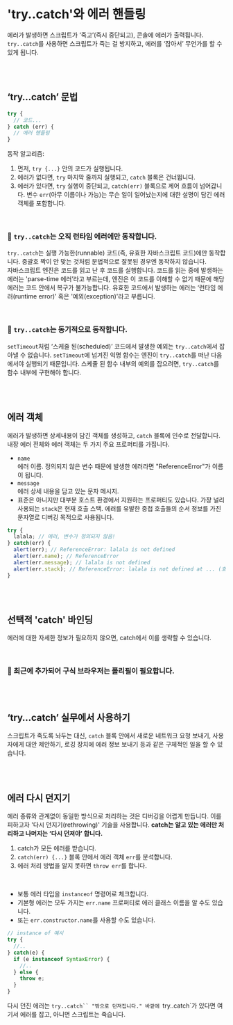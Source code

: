 # 'try..catch'와 에러 핸들링

에러가 발생하면 스크립트가 ‘죽고’(즉시 중단되고), 콘솔에 에러가 출력됩니다.  
`try..catch`를 사용하면 스크립트가 죽는 걸 방지하고, 에러를 ‘잡아서’ 무언가를 할 수 있게 됩니다.

<br><br>

## ‘try…catch’ 문법

```js
try {
  // 코드...
} catch (err) {
  // 에러 핸들링
}
```

동작 알고리즘:
1. 먼저, `try {...}` 안의 코드가 실행됩니다.
2. 에러가 없다면, `try` 마지막 줄까지 실행되고, `catch` 블록은 건너뜁니다.
3. 에러가 있다면, `try` 실행이 중단되고, `catch(err)` 블록으로 제어 흐름이 넘어갑니다. 
   변수 `err`(아무 이름이나 가능)는 무슨 일이 일어났는지에 대한 설명이 담긴 에러 객체를 포함합니다.
   
<br>

### 🚨 `try..catch`는 오직 런타임 에러에만 동작합니다.

`try..catch`는 실행 가능한(runnable) 코드(즉, 유효한 자바스크립트 코드)에만 동작합니다. 
중괄호 짝이 안 맞는 것처럼 문법적으로 잘못된 경우엔 동작하지 않습니다.  
자바스크립트 엔진은 코드를 읽고 난 후 코드를 실행합니다. 
코드를 읽는 중에 발생하는 에러는 'parse-time 에러’라고 부르는데, 엔진은 이 코드를 이해할 수 없기 때문에 해당 에러는 코드 안에서 복구가 불가능합니다.
유효한 코드에서 발생하는 에러는 ‘런타임 에러(runtime error)’ 혹은 '예외(exception)'라고 부릅니다.

<br>

### 🚨 `try..catch`는 동기적으로 동작합니다.

`setTimeout`처럼 ‘스케줄 된(scheduled)’ 코드에서 발생한 예외는 `try..catch`에서 잡아낼 수 없습니다.
`setTimeout`에 넘겨진 익명 함수는 엔진이 `try..catch`를 떠난 다음에서야 실행되기 때문입니다.
스케줄 된 함수 내부의 예외를 잡으려면, `try..catch`를 함수 내부에 구현해야 합니다.

<br><br>

## 에러 객체

에러가 발생하면 상세내용이 담긴 객체를 생성하고, `catch` 블록에 인수로 전달합니다.  
내장 에러 전체와 에러 객체는 두 가지 주요 프로퍼티를 가집니다.

- `name`  
  에러 이름. 정의되지 않은 변수 때문에 발생한 에러라면 "ReferenceError"가 이름이 됩니다.
- `message`  
  에러 상세 내용을 담고 있는 문자 메시지.
- 표준은 아니지만 대부분 호스트 환경에서 지원하는 프로퍼티도 있습니다.
  가장 널리 사용되는 `stack`은 현재 호출 스택. 에러를 유발한 중첩 호출들의 순서 정보를 가진 문자열로 디버깅 목적으로 사용됩니다.
  
```js
try {
  lalala; // 에러, 변수가 정의되지 않음!
} catch(err) {
  alert(err); // ReferenceError: lalala is not defined
  alert(err.name); // ReferenceError
  alert(err.message); // lalala is not defined
  alert(err.stack); // ReferenceError: lalala is not defined at ... (호출 스택)
}
```

<br><br>

## 선택적 'catch' 바인딩

에러에 대한 자세한 정보가 필요하지 않으면, catch에서 이를 생략할 수 있습니다.

<br>

### 🚨 최근에 추가되어 구식 브라우저는 폴리필이 필요합니다.

<br><br>

## ‘try…catch’ 실무에서 사용하기

스크립트가 죽도록 놔두는 대신, `catch` 블록 안에서 새로운 네트워크 요청 보내기, 
사용자에게 대안 제안하기, 로깅 장치에 에러 정보 보내기 등과 같은 구체적인 일을 할 수 있습니다. 

<br><br>

## 에러 다시 던지기

에러 종류와 관계없이 동일한 방식으로 처리하는 것은 디버깅을 어렵게 만듭니다.
이를 피하고자 '다시 던지기(rethrowing)' 기술을 사용합니다.
**catch는 알고 있는 에러만 처리하고 나머지는 ‘다시 던져야’ 합니다.**

1. catch가 모든 에러를 받습니다.
2. `catch(err) {...}` 블록 안에서 에러 객체 `err`를 분석합니다.
3. 에러 처리 방법을 알지 못하면 `throw err`를 합니다.

<br>

- 보통 에러 타입을 `instanceof` 명령어로 체크합니다.  
- 기본형 에러는 모두 가지는 `err.name` 프로퍼티로 에러 클래스 이름을 알 수도 있습니다.
- 또는 `err.constructor.name`를 사용할 수도 있습니다.

```js
// instance of 예시
try {
  //..
} catch(e) {
  if (e instanceof SyntaxError) {
    //..
  } else {
    throw e;
  }
}
```

다시 던진 에러는 `try..catch`` "밖으로 던져집니다."
바깥에 `try..catch`가 있다면 여기서 에러를 잡고, 아니면 스크립트는 죽습니다.

